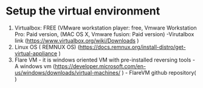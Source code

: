 
# Setup the virtual environment 

1. Virtualbox: FREE (VMware workstation player: free, Vmware Workstation Pro: Paid version, (MAC OS X, Vmware fusion: Paid version) 
  -Virutalbox link (https://www.virtualbox.org/wiki/Downloads )
2. Linux OS ( REMNUX OS) (https://docs.remnux.org/install-distro/get-virtual-appliance )
3. Flare VM - it is windows oriented VM with pre-installed reversing tools 
        - A windows vm (https://developer.microsoft.com/en-us/windows/downloads/virtual-machines/ )
        - FlareVM github repository( )

